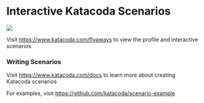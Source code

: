 # Interactive Katacoda Scenarios

[![](http://shields.katacoda.com/katacoda/flyaways/count.svg)](https://www.katacoda.com/flyaways "Get your profile on Katacoda.com")

Visit https://www.katacoda.com/flyaways to view the profile and interactive scenarios

### Writing Scenarios
Visit https://www.katacoda.com/docs to learn more about creating Katacoda scenarios

For examples, visit https://github.com/katacoda/scenario-example
